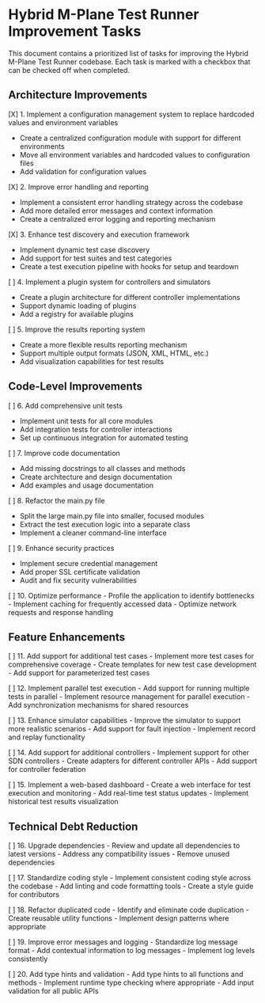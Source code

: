 # Hybrid M-Plane Test Runner Improvement Tasks

This document contains a prioritized list of tasks for improving the Hybrid M-Plane Test Runner codebase. Each task is marked with a checkbox that can be checked off when completed.

## Architecture Improvements

[X] 1. Implement a configuration management system to replace hardcoded values and environment variables
   - Create a centralized configuration module with support for different environments
   - Move all environment variables and hardcoded values to configuration files
   - Add validation for configuration values

[X] 2. Improve error handling and reporting
   - Implement a consistent error handling strategy across the codebase
   - Add more detailed error messages and context information
   - Create a centralized error logging and reporting mechanism

[X] 3. Enhance test discovery and execution framework
   - Implement dynamic test case discovery
   - Add support for test suites and test categories
   - Create a test execution pipeline with hooks for setup and teardown

[ ] 4. Implement a plugin system for controllers and simulators
   - Create a plugin architecture for different controller implementations
   - Support dynamic loading of plugins
   - Add a registry for available plugins

[ ] 5. Improve the results reporting system
   - Create a more flexible results reporting mechanism
   - Support multiple output formats (JSON, XML, HTML, etc.)
   - Add visualization capabilities for test results

## Code-Level Improvements

[ ] 6. Add comprehensive unit tests
   - Implement unit tests for all core modules
   - Add integration tests for controller interactions
   - Set up continuous integration for automated testing

[ ] 7. Improve code documentation
   - Add missing docstrings to all classes and methods
   - Create architecture and design documentation
   - Add examples and usage documentation

[ ] 8. Refactor the main.py file
   - Split the large main.py file into smaller, focused modules
   - Extract the test execution logic into a separate class
   - Implement a cleaner command-line interface

[ ] 9. Enhance security practices
   - Implement secure credential management
   - Add proper SSL certificate validation
   - Audit and fix security vulnerabilities

[ ] 10. Optimize performance
    - Profile the application to identify bottlenecks
    - Implement caching for frequently accessed data
    - Optimize network requests and response handling

## Feature Enhancements

[ ] 11. Add support for additional test cases
    - Implement more test cases for comprehensive coverage
    - Create templates for new test case development
    - Add support for parameterized test cases

[ ] 12. Implement parallel test execution
    - Add support for running multiple tests in parallel
    - Implement resource management for parallel execution
    - Add synchronization mechanisms for shared resources

[ ] 13. Enhance simulator capabilities
    - Improve the simulator to support more realistic scenarios
    - Add support for fault injection
    - Implement record and replay functionality

[ ] 14. Add support for additional controllers
    - Implement support for other SDN controllers
    - Create adapters for different controller APIs
    - Add support for controller federation

[ ] 15. Implement a web-based dashboard
    - Create a web interface for test execution and monitoring
    - Add real-time test status updates
    - Implement historical test results visualization

## Technical Debt Reduction

[ ] 16. Upgrade dependencies
    - Review and update all dependencies to latest versions
    - Address any compatibility issues
    - Remove unused dependencies

[ ] 17. Standardize coding style
    - Implement consistent coding style across the codebase
    - Add linting and code formatting tools
    - Create a style guide for contributors

[ ] 18. Refactor duplicated code
    - Identify and eliminate code duplication
    - Create reusable utility functions
    - Implement design patterns where appropriate

[ ] 19. Improve error messages and logging
    - Standardize log message format
    - Add contextual information to log messages
    - Implement log levels consistently

[ ] 20. Add type hints and validation
    - Add type hints to all functions and methods
    - Implement runtime type checking where appropriate
    - Add input validation for all public APIs

